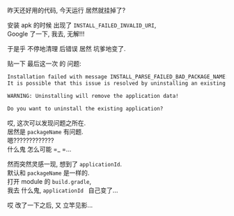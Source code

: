 昨天还好用的代码, 今天运行 居然就挂掉了?  

安装 apk 的时候 出现了 `INSTALL_FAILED_INVALID_URI`,  
Google 了一下, 我去, 无解!!!  

于是乎 不停地清理 后错误 居然 坑爹地变了.  

贴一下 最后这一次 的 问题:  

``` xml
Installation failed with message INSTALL_PARSE_FAILED_BAD_PACKAGE_NAME: Invalid manifest package: must have at least one '.' separator.
It is possible that this issue is resolved by uninstalling an existing version of the apk if it is present, and then re-installing.

WARNING: Uninstalling will remove the application data!

Do you want to uninstall the existing application?
```

哎, 这次可以发现问题之所在.  
居然是 `packageName` 有问题.  
嗯?????????????  
什么鬼 怎么可能 =_ =...  

然而突然灵感一现, 想到了 `applicationId`.  
默认和 `packageName` 是一样的.  
打开 module 的 `build.gradle`,  
我去 什么鬼, `applicationId ` 自己变了...  

哎 改了一下之后, 又 立竿见影...  
